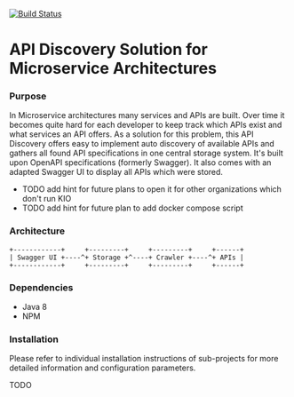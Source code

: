 [![Build Status](https://travis-ci.org/zalando-incubator/api-discovery.svg?branch=master)](https://travis-ci.org/zalando-incubator/api-discovery)

# API Discovery Solution for Microservice Architectures

### Purpose

In Microservice architectures many services and APIs are built. Over time it becomes quite hard for each developer to keep track which APIs exist and what services an API offers. As a solution for this problem, this API Discovery offers easy to implement auto discovery of available APIs and gathers all found API specifications in one central storage system. It's built upon OpenAPI specifications (formerly Swagger). It also comes with an adapted Swagger UI to display all APIs which were stored.

* TODO add hint for future plans to open it for other organizations which don't run KIO
* TODO add hint for future plan to add docker compose script

### Architecture

    +------------+     +---------+     +---------+     +------+
    | Swagger UI +----^+ Storage +^----+ Crawler +----^+ APIs |
    +------------+     +---------+     +---------+     +------+

### Dependencies

- Java 8
- NPM

### Installation

Please refer to individual installation instructions of sub-projects for more detailed information and configuration parameters.

TODO
